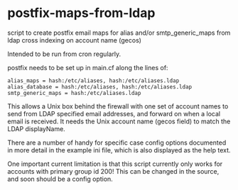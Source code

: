 postfix-maps-from-ldap
======================

script to create postfix email maps for alias and/or smtp_generic_maps from ldap cross indexing on account name (gecos)

Intended to be run from cron regularly.

postfix needs to be set up in main.cf along the lines of:

```
alias_maps = hash:/etc/aliases, hash:/etc/aliases.ldap
alias_database = hash:/etc/aliases, hash:/etc/aliases.ldap
smtp_generic_maps = hash:/etc/aliases.ldap
```

This allows a Unix box behind the firewall with one set of account names to send from LDAP specified 
email addresses, and forward on when a local email is received.
It needs the Unix account name (gecos field) to match the LDAP displayName.

There are a number of handy for specific case config options documented in more detail in the example ini file, which is also displayed as the help text.

One important current limitation is that this script currently only works for accounts with primary group id 200! This can be changed in the source, and soon should be a config option.

